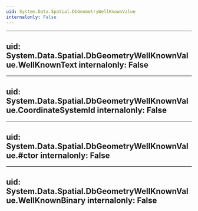 ```yaml
---
uid: System.Data.Spatial.DbGeometryWellKnownValue
internalonly: False
---
```


---
uid: System.Data.Spatial.DbGeometryWellKnownValue.WellKnownText
internalonly: False
---

---
uid: System.Data.Spatial.DbGeometryWellKnownValue.CoordinateSystemId
internalonly: False
---

---
uid: System.Data.Spatial.DbGeometryWellKnownValue.#ctor
internalonly: False
---

---
uid: System.Data.Spatial.DbGeometryWellKnownValue.WellKnownBinary
internalonly: False
---
